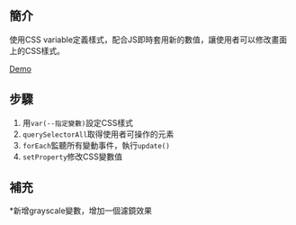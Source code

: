 ## 簡介

使用CSS variable定義樣式，配合JS即時套用新的數值，讓使用者可以修改畫面上的CSS樣式。

[Demo](https://yclin1815.github.io/JavaScript30/03-CSS-Variables)

## 步驟

1. 用`var(--指定變數)`設定CSS樣式
2. `querySelectorAll`取得使用者可操作的元素
3. `forEach`監聽所有變動事件，執行`update()`
4. `setProperty`修改CSS變數值

## 補充

*新增grayscale變數，增加一個濾鏡效果